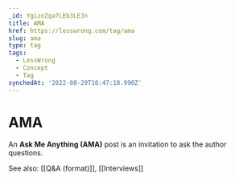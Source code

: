 ```yaml
---
_id: YgizoZqa7LEb3LEJn
title: AMA
href: https://lesswrong.com/tag/ama
slug: ama
type: tag
tags:
  - LessWrong
  - Concept
  - Tag
synchedAt: '2022-08-29T10:47:18.990Z'
---
```


# AMA

An **Ask Me Anything (AMA)** post is an invitation to ask the author questions. 

See also: [[Q&A (format)]], [[Interviews]]
